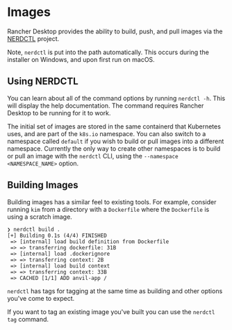 # Images

Rancher Desktop provides the ability to build, push, and pull images via the
[NERDCTL](https://github.com/containerd/nerdctl) project.

Note, `nerdctl` is put into the path automatically.  This occurs during the
installer on Windows, and upon first run on macOS.

## Using NERDCTL

You can learn about all of the command options by running `nerdctl -h`. This will
display the help documentation. The command requires Rancher Desktop to be running
for it to work.

The initial set of images are stored in the same containerd that Kubernetes uses,
and are part of the `k8s.io` namespace. You can also switch to a namespace called
`default` if you wish to build or pull images into a different namespace. Currently
the only way to create other namespaces is to build or pull an image with the
`nerdctl` CLI, using the `--namespace <NAMESPACE_NAME>` option.

## Building Images

Building images has a similar feel to existing tools. For example, consider
running `kim` from a directory with a `Dockerfile` where the `Dockerfile` is
using a scratch image.

```console
❯ nerdctl build .
[+] Building 0.1s (4/4) FINISHED
 => [internal] load build definition from Dockerfile
 => => transferring dockerfile: 31B
 => [internal] load .dockerignore
 => => transferring context: 2B
 => [internal] load build context
 => => transferring context: 33B
 => CACHED [1/1] ADD anvil-app /
 ```

`nerdctl` has tags for tagging at the same time as building and other options you've
come to expect.

If you want to tag an existing image you've built you can use the `nerdctl tag`
command.
